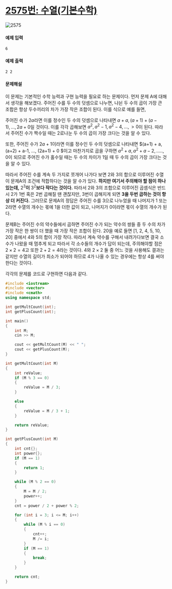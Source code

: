# [2575번: 수열(기본수학)](https://www.acmicpc.net/problem/2575)
![2575](https://user-images.githubusercontent.com/119858743/214081331-2cf956e4-76ff-4a2c-ba63-43e94306161b.PNG)

#### 예제 입력
```
6
```
#### 예제 출력
```
2 2
```

#### 문제해설
이 문제는 기본적인 수학 능력과 구현 능력을 필요로 하는 문제이다. 먼저 문제 A에 대해서 생각을 해보겠다. 주어진 수를 두 수의 덧셈으로 나누면, 나뉜 두 수의 곱이 가장 큰 조합은  항상 두수끼리의 차가 가장 작은 조합이 된다. 이를 식으로 예를 들면,
<br>

주어진 수가 $2a$라면 이를 정수인 두 수의 덧셈으로 나타내면 $a+a, (a+1) + (a-1), ... , 2a + 0$일 것이다. 이를 각각 곱해보면 $a^2, a^2-1, a^2-4, ..., > 0$이 된다. 따라서 주어진 수가 짝수일 때는 2로나눈 두 수의 곱이 가장 크다는 것을 알 수 있다.
<br>
 
또한, 주어진 수가 $2a+1$이라면 이를 정수인 두 수의 덧셈으로 나타내면 $(a+1) + a, (a+2) + a-1, ..., (2a+1) + 0 $이고 마찬가지로 곱을 구하면 $a^2+a, a^2+a-2,.....,0$이 되므로 
주어진 수가 홀수일 때는 두 수의 차이가 1일 때 두 수의 곱이 가장 크다는 것을 알 수 있다.
<br>

따라서 주어진 수를 계속 두 가지로 쪼개어 나가다 보면 2와 3의 합으로 이루어진 수열이 문제A의 조건에 적합하다는 것을 알 수가 있다. **하지만 여기서 주의해야 할 점이 하나 있는데,** $2^3$**이** $3^2$**보다 작다는 것이다.** 따라서 2와 3의 조합으로 이루어진 곱셈식은 반드시 2가 1번 혹은 2번 곱해질 땐 괜찮지만, 3번이 곱해지게 되면 **3을 두번 곱하는 것이 항상 더 커진다.** 그러므로 문제A의 정답은 주어진 수를 3으로 나누었을 때 나머지가 1 또는 2라면 수열의 개수는 몫에 1을 더한 값이 되고, 나머지가 0이라면 몫이 수열의 개수가 된다.
<br>

문제B는 주어진 수의 약수들에서 곱하면 주어진 수가 되는 약수의 쌍들 중 두 수의 차가 가장 작은 한 쌍이 더 했을 때 가장 작은 조합이 된다. 20을 예로 들면 [1, 2, 4, 5, 10, 20]
중에서 4와 5의 합이 가장 작다. 따라서 계속 약수를 구해서 내려가다보면 결국 소수가 나왔을 때 멈추게 되고 따라서 각 소수들의 개수가 답이 되는데, 주의해야할 점은 $2 \times 2 = 4$고 또한 $2 + 2 = 4$라는 것이다. 4와 $2 \times 2$ 둘 중 어느 것을 사용해도 결과는 같지만 수열의 길이가 최소가 되어야 하므로 4가 나올 수 있는 경우에는 항상 4를 써야한다는 것이다. 
<br>

각각의 문제를 코드로 구현하면 다음과 같다.
```cpp
#include <iostream>
#include <vector>
#include <cmath>
using namespace std;

int getMultCount(int);
int getPlusCount(int);

int main()
{
    int M;
    cin >> M;

    cout << getMultCount(M) << " ";
    cout << getPlusCount(M);
}

int getMultCount(int M)
{
    int reValue;
    if (M % 3 == 0)
    {
        reValue = M / 3;
    }

    else
    {
        reValue = M / 3 + 1;
    }

    return reValue;
}

int getPlusCount(int M)
{
    int cnt{};
    int power{};
    if (M == 1) 
    {
        return 1;
    }

    while (M % 2 == 0) 
    {
        M = M / 2;
        power++;
    }
    cnt = power / 2 + power % 2;

    for (int i = 3; i <= M; i++) 
    {
        while (M % i == 0) 
        {
            cnt++;
            M /= i;
        }
        if (M == 1) 
        {
            break;
        }
    }

    return cnt;
}
```
